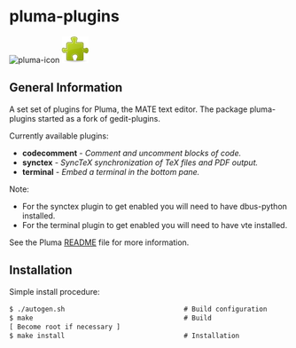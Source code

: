 # pluma-plugins

![pluma-icon](pluma.ico)
![pluma-plugin-icon](pluma-plugin.png)

## General Information

A set set of plugins for Pluma, the MATE text editor. The package pluma-plugins started as a fork of gedit-plugins.

Currently available plugins:

- **codecomment** - *Comment and uncomment blocks of code.*
- **synctex** - *SyncTeX synchronization of TeX files and PDF output.*
- **terminal** - *Embed a terminal in the bottom pane.*

Note:

- For the synctex plugin to get enabled you will need to have dbus-python installed.
- For the terminal plugin to get enabled you will need to have vte installed.

See the Pluma [README](https://github.com/mate-desktop/pluma/blob/master/README) file for more information.

## Installation

Simple install procedure:

```
$ ./autogen.sh                              # Build configuration
$ make                                      # Build
[ Become root if necessary ]
$ make install                              # Installation
```
